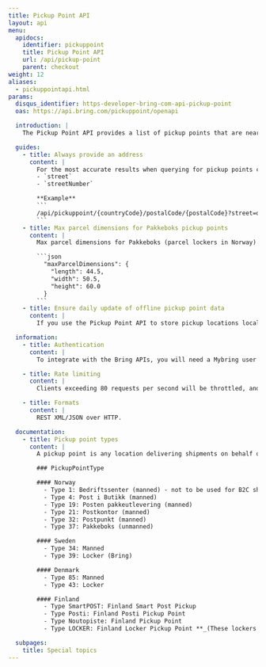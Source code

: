 ```yaml
---
title: Pickup Point API
layout: api
menu:
  apidocs:
    identifier: pickuppoint
    title: Pickup Point API
    url: /api/pickup-point
    parent: checkout
weight: 12
aliases:
  - pickuppointapi.html
params:
  disqus_identifier: https-developer-bring-com-api-pickup-point
  oas: https://api.bring.com/pickuppoint/openapi

  introduction: |
    The Pickup Point API provides a list of pickup points that are nearest to a given location, in order for end customers to choose their preferred pickup point in your checkout. The API supports both manned pickup points and parcel lockers in Norway, Sweden, Denmark and Finland. Pickup points are sorted by driving time by car (source: ESRI). When driving times are unavailable (e.g. due to separation by sea), they are sorted by aerial distance.

  guides:
    - title: Always provide an address
      content: |
        For the most accurate results when querying for pickup points close to a postal code, we **STRONGLY** recommend providing the recipient's address when using the API. This is achieved by adding the following query parameters to the request:
        - `street`
        - `streetNumber`

        **Example**
        ```
        /api/pickuppoint/{countryCode}/postalCode/{postalCode}?street=dronningens gate&streetNumber=10
        ```
    - title: Max parcel dimensions for Pakkeboks pickup points
      content: |
        Max parcel dimensions for Pakkeboks (parcel lockers in Norway) pickup points can now be used to filter out pickup points based on parcel size on the client side, and thus preventing failed bookings during checkout. JSON field:

        ```json
          "maxParcelDimensions": {
            "length": 44.5,
            "width": 50.5,
            "height": 60.0
          }
        ```
    - title: Ensure daily update of offline pickup point data
      content: |
        If you use the Pickup Point API to store pickup locations locally (offline), we recommend updating your data at least once every 24 hours. Pickup points may be added, moved, or removed regularly, and keeping your data updated ensures accurate information for your customers.

  information:
    - title: Authentication
      content: |
        To integrate with the Bring APIs, you will need a Mybring user account with an API key. Information about prerequisites and authentication headers can be found on the general API [Getting Started page](/api/).

    - title: Rate limiting
      content: |
        Clients exceeding 80 requests per second will be throttled, and the response will contain http status code 429. If you have a use case requiring rates above the limit, please contact developer-booking@bring.com for assistance.

    - title: Formats
      content: |
        REST XML/JSON over HTTP.

  documentation:
    - title: Pickup point types
      content: |
        A pickup point is any location delivering shipments on behalf of Bring and Posten, such as post offices, selected grocery stores, lockers.

        ### PickupPointType

        #### Norway
          - Type 1: Bedriftssenter (manned) - not to be used for B2C shipments
          - Type 4: Post i Butikk (manned)
          - Type 19: Posten pakkeutlevering (manned)
          - Type 21: Postkontor (manned)
          - Type 32: Postpunkt (manned)
          - Type 37: Pakkeboks (unmanned)

        #### Sweden
          - Type 34: Manned
          - Type 39: Locker (Bring)

        #### Denmark
          - Type 85: Manned
          - Type 43: Locker

        #### Finland
          - Type SmartPOST: Finland Smart Post Pickup
          - Type Posti: Finland Posti Pickup Point
          - Type Noutopiste: Finland Pickup Point
          - Type LOCKER: Finland Locker Pickup Point **_(These lockers are placed inside buildings only accessible to the residents and workers in the building)_**

  subpages:
    title: Special topics
---
```

